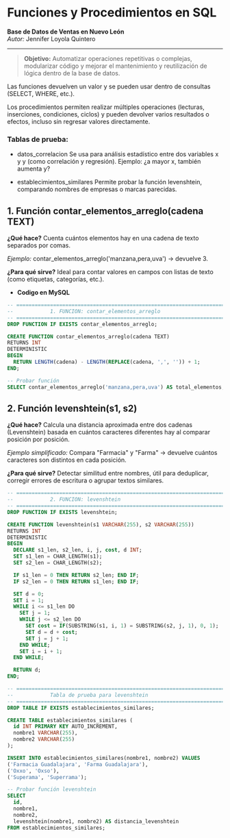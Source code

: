 # Funciones y Procedimientos en SQL
**Base de Datos de Ventas en Nuevo León**   
_Autor:_ Jennifer Loyola Quintero

---
> **Objetivo:**
    Automatizar operaciones repetitivas o complejas, modularizar código y mejorar el mantenimiento y reutilización de lógica dentro de la base de datos.

Las funciones devuelven un valor y se pueden usar dentro de consultas (SELECT, WHERE, etc.).

Los procedimientos permiten realizar múltiples operaciones (lecturas, inserciones, condiciones, ciclos) y pueden devolver varios resultados o efectos, incluso sin regresar valores directamente.


### Tablas de prueba:
- datos_correlacion
Se usa para análisis estadístico entre dos variables x y y (como correlación y regresión).
Ejemplo: ¿a mayor x, también aumenta y?

- establecimientos_similares
Permite probar la función levenshtein, comparando nombres de empresas o marcas parecidas.
## 1. Función contar_elementos_arreglo(cadena TEXT)
**¿Qué hace?**
Cuenta cuántos elementos hay en una cadena de texto separados por comas.

*Ejemplo:*
contar_elementos_arreglo('manzana,pera,uva') → devuelve 3.

**¿Para qué sirve?**
Ideal para contar valores en campos con listas de texto (como etiquetas, categorías, etc.).

- **Codigo en MySQL**
``` sql 
-- ===============================================================================================
--            1. FUNCION: contar_elementos_arreglo
-- ===============================================================================================
DROP FUNCTION IF EXISTS contar_elementos_arreglo;

CREATE FUNCTION contar_elementos_arreglo(cadena TEXT)
RETURNS INT
DETERMINISTIC
BEGIN
  RETURN LENGTH(cadena) - LENGTH(REPLACE(cadena, ',', '')) + 1;
END;

-- Probar función
SELECT contar_elementos_arreglo('manzana,pera,uva') AS total_elementos;
```

## 2. Función levenshtein(s1, s2)
**¿Qué hace?**
Calcula una distancia aproximada entre dos cadenas (Levenshtein) basada en cuántos caracteres diferentes hay al comparar posición por posición.

*Ejemplo simplificado:*
Compara "Farmacia" y "Farma" → devuelve cuántos caracteres son distintos en cada posición.

**¿Para qué sirve?**
Detectar similitud entre nombres, útil para deduplicar, corregir errores de escritura o agrupar textos similares.

``` sql
-- ===============================================================================================
--            2. FUNCION: levenshtein
-- ===============================================================================================
DROP FUNCTION IF EXISTS levenshtein;

CREATE FUNCTION levenshtein(s1 VARCHAR(255), s2 VARCHAR(255))
RETURNS INT
DETERMINISTIC
BEGIN
  DECLARE s1_len, s2_len, i, j, cost, d INT;
  SET s1_len = CHAR_LENGTH(s1);
  SET s2_len = CHAR_LENGTH(s2);

  IF s1_len = 0 THEN RETURN s2_len; END IF;
  IF s2_len = 0 THEN RETURN s1_len; END IF;

  SET d = 0;
  SET i = 1;
  WHILE i <= s1_len DO
    SET j = 1;
    WHILE j <= s2_len DO
      SET cost = IF(SUBSTRING(s1, i, 1) = SUBSTRING(s2, j, 1), 0, 1);
      SET d = d + cost;
      SET j = j + 1;
    END WHILE;
    SET i = i + 1;
  END WHILE;

  RETURN d;
END;

-- ===============================================================================================
--            Tabla de prueba para levenshtein
-- ===============================================================================================
DROP TABLE IF EXISTS establecimientos_similares;

CREATE TABLE establecimientos_similares (
  id INT PRIMARY KEY AUTO_INCREMENT,
  nombre1 VARCHAR(255),
  nombre2 VARCHAR(255)
);

INSERT INTO establecimientos_similares(nombre1, nombre2) VALUES
('Farmacia Guadalajara', 'Farma Guadalajara'),
('Oxxo', 'Oxso'),
('Superama', 'Superrama');

-- Probar función levenshtein
SELECT 
  id,
  nombre1,
  nombre2,
  levenshtein(nombre1, nombre2) AS distancia_levenshtein
FROM establecimientos_similares;
```